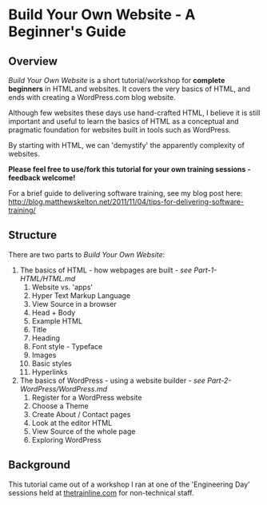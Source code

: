Build Your Own Website - A Beginner's Guide
===========================================

Overview
--------

*Build Your Own Website* is a short tutorial/workshop for **complete beginners** in HTML and websites. It covers the very basics of HTML, and ends with creating a WordPress.com blog website.

Although few websites these days use hand-crafted HTML, I believe it is still important and useful to learn the basics of HTML as a conceptual and pragmatic foundation for websites built in tools such as WordPress.

By starting with HTML, we can 'demystify' the apparently complexity of websites.

**Please feel free to use/fork this tutorial for your own training sessions - feedback welcome!**

For a brief guide to delivering software training, see my blog post here:
http://blog.matthewskelton.net/2011/11/04/tips-for-delivering-software-training/

Structure
---------

There are two parts to *Build Your Own Website*:

1. The basics of HTML - how webpages are built - *see Part-1-HTML/HTML.md*
    1. Website vs. 'apps'
    1. Hyper Text Markup Language
    1. View Source in a browser
    1. Head + Body
    1. Example HTML
    1. Title 
    1. Heading
    1. Font style - Typeface
    1. Images
    1. Basic styles
    1. Hyperlinks
1. The basics of WordPress - using a website builder  - *see Part-2-WordPress/WordPress.md*
    1. Register for a WordPress website
    1. Choose a Theme
    1. Create About / Contact pages
    1. Look at the editor HTML
    1. View Source of the whole page
    1. Exploring WordPress




Background
----------

This tutorial came out of a workshop I ran at one of the 'Engineering Day' sessions held at [thetrainline.com](http://engineering.thetrainline.com/) for non-technical staff. 